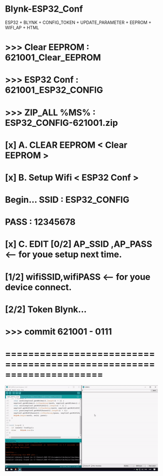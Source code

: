 # Blynk-ESP32_Conf
ESP32 + BLYNK + CONFIG_TOKEN + UPDATE_PARAMETER + EEPROM + WIFI_AP + HTML
# >>> Clear EEPROM  :  621001_Clear_EEPROM
# >>> ESP32 Conf    :  621001_ESP32_CONFIG
# >>> ZIP_ALL %MS%  :  ESP32_CONFIG-621001.zip
# 
#  [x] A. CLEAR EEPROM < Clear EEPROM >
#  [x] B. Setup Wifi   < ESP32 Conf   >
#         Begin... SSID : ESP32_CONFIG
#                  PASS : 12345678
#  [x] C. EDIT [0/2] AP_SSID ,AP_PASS     <-- for youe setup next time.
#              [1/2] wifiSSID,wifiPASS    <-- for youe device connect.
#              [2/2] Token Blynk...
#
# >>> commit 621001 - 0111
# =====================================================================

[![Demo CountPages alpha](https://github.com/siwasilp/Blynk-ESP32_Conf/blob/master/Test_espConf.gif)](https://github.com/siwasilp/Blynk-ESP32_Conf/blob/master/_bin-621001/30-9-2562%20test.mp4)
